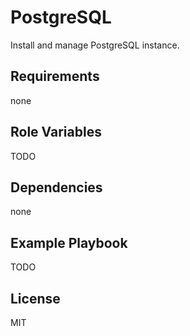 PostgreSQL
==========

Install and manage PostgreSQL instance.

Requirements
------------

none

Role Variables
--------------

TODO

Dependencies
------------

none

Example Playbook
----------------

TODO

License
-------

MIT

